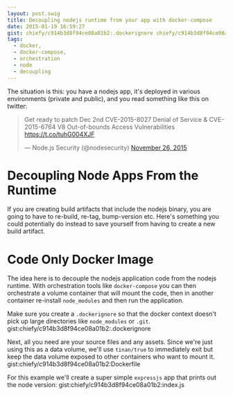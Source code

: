 ```yaml
---
layout: post.swig
title: Decoupling nodejs runtime from your app with docker-compose
date: 2015-01-19 16:59:27
gist: chiefy/c914b3d8f94ce08a01b2:.dockerignore chiefy/c914b3d8f94ce08a01b2:Dockerfile chiefy/c914b3d8f94ce08a01b2:docker-compose.yml chiefy/c914b3d8f94ce08a01b2:index.js
tags:
  - docker,
  - docker-compose,
  - orchestration
  - node
  - decoupling
---
```

The situation is this: you have a nodejs app, it's deployed in various environments (private and public), and you read something like this on twitter:

<blockquote class="twitter-tweet" data-align="center" lang="en"><p lang="en" dir="ltr">Get ready to patch Dec 2nd&#10;&#10;CVE-2015-8027 Denial of Service &amp; CVE-2015-6764 V8 Out-of-bounds Access Vulnerabilities&#10;&#10;<a href="https://t.co/tuhG004XJF">https://t.co/tuhG004XJF</a></p>&mdash; Node.js Security (@nodesecurity) <a href="https://twitter.com/nodesecurity/status/669913772488724481">November 26, 2015</a></blockquote>
<script async src="//platform.twitter.com/widgets.js" charset="utf-8"></script>

# Decoupling Node Apps From the Runtime
If you are creating build artifacts that include the nodejs binary, you are going to have to re-build, re-tag, bump-version etc. Here's something you could potentially do instead to save yourself from having to create a new build artifact.

# Code Only Docker Image
The idea here is to decouple the nodejs application code from the nodejs runtime. With orchestration tools like `docker-compose` you can then orchestrate a volume container that will mount the code, then in another container re-install `node_modules` and then run the application. 

Make sure you create a `.dockerignore` so that the docker context doesn't pick up large directories like `node_modules` or `.git`.
gist:chiefy/c914b3d8f94ce08a01b2:.dockerignore

Next, all you need are your source files and any assets. Since we're just using this as a data volume, we'll use `tinan/true` to immediately exit but keep the data volume exposed to other containers who want to mount it.
gist:chiefy/c914b3d8f94ce08a01b2:Dockerfile

For this example we'll create a super simple `expressjs` app that prints out the node version:
gist:chiefy/c914b3d8f94ce08a01b2:index.js

